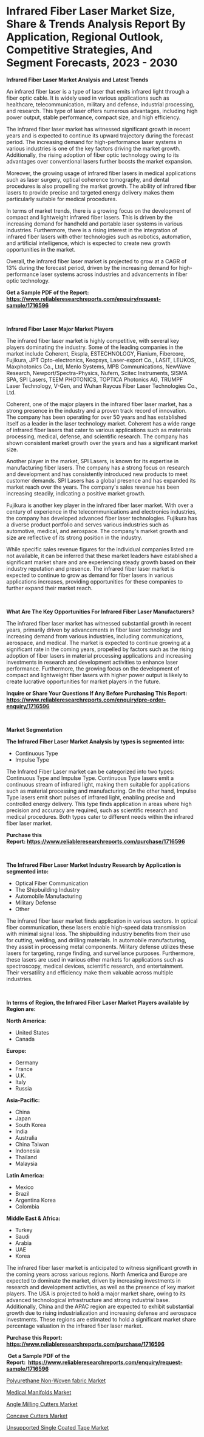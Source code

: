 <p><h1>Infrared Fiber Laser Market Size, Share & Trends Analysis Report By Application, Regional Outlook, Competitive Strategies, And Segment Forecasts, 2023 - 2030</h1></p><p><strong>Infrared Fiber Laser Market Analysis and Latest Trends</strong></p>
<p><p>An infrared fiber laser is a type of laser that emits infrared light through a fiber optic cable. It is widely used in various applications such as healthcare, telecommunication, military and defense, industrial processing, and research. This type of laser offers numerous advantages, including high power output, stable performance, compact size, and high efficiency.</p><p>The infrared fiber laser market has witnessed significant growth in recent years and is expected to continue its upward trajectory during the forecast period. The increasing demand for high-performance laser systems in various industries is one of the key factors driving the market growth. Additionally, the rising adoption of fiber optic technology owing to its advantages over conventional lasers further boosts the market expansion.</p><p>Moreover, the growing usage of infrared fiber lasers in medical applications such as laser surgery, optical coherence tomography, and dental procedures is also propelling the market growth. The ability of infrared fiber lasers to provide precise and targeted energy delivery makes them particularly suitable for medical procedures.</p><p>In terms of market trends, there is a growing focus on the development of compact and lightweight infrared fiber lasers. This is driven by the increasing demand for handheld and portable laser systems in various industries. Furthermore, there is a rising interest in the integration of infrared fiber lasers with other technologies such as robotics, automation, and artificial intelligence, which is expected to create new growth opportunities in the market.</p><p>Overall, the infrared fiber laser market is projected to grow at a CAGR of 13% during the forecast period, driven by the increasing demand for high-performance laser systems across industries and advancements in fiber optic technology.</p></p>
<p><strong>Get a Sample PDF of the Report:&nbsp; <a href="https://www.reliableresearchreports.com/enquiry/request-sample/1716596">https://www.reliableresearchreports.com/enquiry/request-sample/1716596</a></strong></p>
<p>&nbsp;</p>
<p><strong>Infrared Fiber Laser Major Market Players</strong></p>
<p><p>The infrared fiber laser market is highly competitive, with several key players dominating the industry. Some of the leading companies in the market include Coherent, Ekspla, ESTECHNOLOGY, Fianium, Fibercore, Fujikura, JPT Opto-electronics, Keopsys, Laser-export Co., LASIT, LEUKOS, Maxphotonics Co., Ltd, Menlo Systems, MPB Communications, NewWave Research, Newport/Spectra-Physics, Nufern, Scitec Instruments, SISMA SPA, SPI Lasers, TEEM PHOTONICS, TOPTICA Photonics AG, TRUMPF Laser Technology, V-Gen, and Wuhan Raycus Fiber Laser Technologies Co., Ltd. </p><p>Coherent, one of the major players in the infrared fiber laser market, has a strong presence in the industry and a proven track record of innovation. The company has been operating for over 50 years and has established itself as a leader in the laser technology market. Coherent has a wide range of infrared fiber lasers that cater to various applications such as materials processing, medical, defense, and scientific research. The company has shown consistent market growth over the years and has a significant market size.</p><p>Another player in the market, SPI Lasers, is known for its expertise in manufacturing fiber lasers. The company has a strong focus on research and development and has consistently introduced new products to meet customer demands. SPI Lasers has a global presence and has expanded its market reach over the years. The company's sales revenue has been increasing steadily, indicating a positive market growth.</p><p>Fujikura is another key player in the infrared fiber laser market. With over a century of experience in the telecommunications and electronics industries, the company has developed advanced fiber laser technologies. Fujikura has a diverse product portfolio and serves various industries such as automotive, medical, and aerospace. The company's market growth and size are reflective of its strong position in the industry.</p><p>While specific sales revenue figures for the individual companies listed are not available, it can be inferred that these market leaders have established a significant market share and are experiencing steady growth based on their industry reputation and presence. The infrared fiber laser market is expected to continue to grow as demand for fiber lasers in various applications increases, providing opportunities for these companies to further expand their market reach.</p></p>
<p>&nbsp;</p>
<p><strong>What Are The Key Opportunities For Infrared Fiber Laser Manufacturers?</strong></p>
<p><p>The infrared fiber laser market has witnessed substantial growth in recent years, primarily driven by advancements in fiber laser technology and increasing demand from various industries, including communications, aerospace, and medical. The market is expected to continue growing at a significant rate in the coming years, propelled by factors such as the rising adoption of fiber lasers in material processing applications and increasing investments in research and development activities to enhance laser performance. Furthermore, the growing focus on the development of compact and lightweight fiber lasers with higher power output is likely to create lucrative opportunities for market players in the future.</p></p>
<p><strong>Inquire or Share Your Questions If Any Before Purchasing This Report: <a href="https://www.reliableresearchreports.com/enquiry/pre-order-enquiry/1716596">https://www.reliableresearchreports.com/enquiry/pre-order-enquiry/1716596</a></strong></p>
<p>&nbsp;</p>
<p><strong>Market Segmentation</strong></p>
<p><strong>The Infrared Fiber Laser Market Analysis by types is segmented into:</strong></p>
<p><ul><li>Continuous Type</li><li>Impulse Type</li></ul></p>
<p><p>The Infrared Fiber Laser market can be categorized into two types: Continuous Type and Impulse Type. Continuous Type lasers emit a continuous stream of infrared light, making them suitable for applications such as material processing and manufacturing. On the other hand, Impulse Type lasers emit short pulses of infrared light, enabling precise and controlled energy delivery. This type finds application in areas where high precision and accuracy are required, such as scientific research and medical procedures. Both types cater to different needs within the infrared fiber laser market.</p></p>
<p><strong>Purchase this Report:&nbsp;<a href="https://www.reliableresearchreports.com/purchase/1716596">https://www.reliableresearchreports.com/purchase/1716596</a></strong></p>
<p>&nbsp;</p>
<p><strong>The Infrared Fiber Laser Market Industry Research by Application is segmented into:</strong></p>
<p><ul><li>Optical Fiber Communication</li><li>The Shipbuilding Industry</li><li>Automobile Manufacturing</li><li>Military Defense</li><li>Other</li></ul></p>
<p><p>The infrared fiber laser market finds application in various sectors. In optical fiber communication, these lasers enable high-speed data transmission with minimal signal loss. The shipbuilding industry benefits from their use for cutting, welding, and drilling materials. In automobile manufacturing, they assist in processing metal components. Military defense utilizes these lasers for targeting, range finding, and surveillance purposes. Furthermore, these lasers are used in various other markets for applications such as spectroscopy, medical devices, scientific research, and entertainment. Their versatility and efficiency make them valuable across multiple industries.</p></p>
<p>&nbsp;</p>
<p><strong>In terms of Region, the Infrared Fiber Laser Market Players available by Region are:</strong></p>
<p>
    <p> <strong> North America: </strong>
        <ul>
            <li>United States</li>
            <li>Canada</li>
        </ul>
        </p> 
    <p> <strong> Europe: </strong>
        <ul>
            <li>Germany</li>
            <li>France</li>
            <li>U.K.</li>
            <li>Italy</li>
            <li>Russia</li>
        </ul>
        </p> 
    <p> <strong> Asia-Pacific: </strong>
        <ul>
            <li>China</li>
            <li>Japan</li>
            <li>South Korea</li>
            <li>India</li>
            <li>Australia</li>
            <li>China Taiwan</li>
            <li>Indonesia</li>
            <li>Thailand</li>
            <li>Malaysia</li>
        </ul>
        </p> 
    <p> <strong> Latin America: </strong>
        <ul>
            <li>Mexico</li>
            <li>Brazil</li>
            <li>Argentina Korea</li>
            <li>Colombia</li>
        </ul>
        </p> 
    <p> <strong> Middle East & Africa: </strong>
        <ul>
            <li>Turkey</li>
            <li>Saudi</li>
            <li>Arabia</li>
            <li>UAE</li>
            <li>Korea</li>
        </ul>
    </p>
    </p>
<p><p>The infrared fiber laser market is anticipated to witness significant growth in the coming years across various regions. North America and Europe are expected to dominate the market, driven by increasing investments in research and development activities, as well as the presence of key market players. The USA is projected to hold a major market share, owing to its advanced technological infrastructure and strong industrial base. Additionally, China and the APAC region are expected to exhibit substantial growth due to rising industrialization and increasing defense and aerospace investments. These regions are estimated to hold a significant market share percentage valuation in the infrared fiber laser market.</p></p>
<p><strong>Purchase this Report: <a href="https://www.reliableresearchreports.com/purchase/1716596">https://www.reliableresearchreports.com/purchase/1716596</a></strong></p>
<p>&nbsp;<strong>Get a Sample PDF of the Report:&nbsp;&nbsp;<a href="https://www.reliableresearchreports.com/enquiry/request-sample/1716596">https://www.reliableresearchreports.com/enquiry/request-sample/1716596</a></strong></p>
<p><strong></strong></p>
<p><p><a href="https://medium.com/@efrainhaley/polyurethane-non-woven-fabric-market-research-report-its-history-and-forecast-2023-to-2030-fed87d9503b8">Polyurethane Non-Woven fabric Market</a></p><p><a href="https://www.linkedin.com/pulse/medical-manifolds-market-share-amp-new-trends-analysis-report-aupsc/">Medical Manifolds Market</a></p><p><a href="https://github.com/kholmovskayalyudmila/Market-Research-Report-List-1/blob/main/angle-milling-cutters-market.md">Angle Milling Cutters Market</a></p><p><a href="https://github.com/sofyaavrova/Market-Research-Report-List-1/blob/main/concave-cutters-market.md">Concave Cutters Market</a></p><p><a href="https://medium.com/@cleogerhold/decoding-unsupported-single-coated-tape-market-metrics-market-share-trends-and-growth-patterns-1262fbd31c76">Unsupported Single Coated Tape Market</a></p></p>